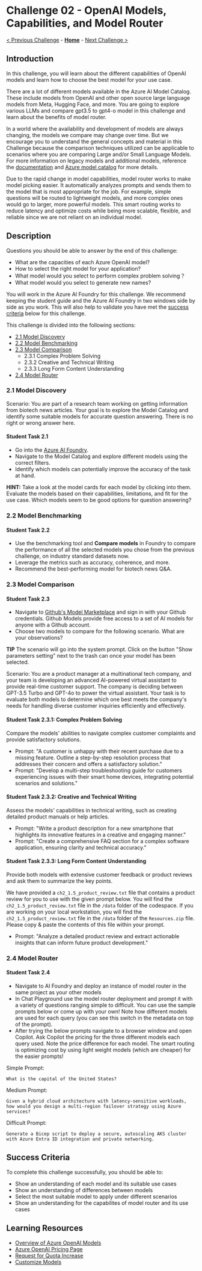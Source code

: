 # Challenge 02 - OpenAI Models, Capabilities, and Model Router

[< Previous Challenge](./Challenge-01.md) - **[Home](../README.md)** - [Next Challenge >](./Challenge-03.md)

## Introduction

In this challenge, you will learn about the different capabilities of OpenAI models and learn how to choose the best model for your use case.

There are a lot of different models available in the Azure AI Model Catalog. These include models from OpenAI and other open source large language models from Meta, Hugging Face, and more. You are going to explore various LLMs and compare gpt3.5 to gpt4-o model in this challenge and learn about the benefits of model router.

In a world where the availability and development of models are always changing, the models we compare may change over time. But we encourage you to understand the general concepts and material in this Challenge because the comparison techniques utilized can be applicable to scenarios where you are comparing Large and/or Small Language Models. For more information on legacy models and additional models, reference the [documentation](https://learn.microsoft.com/en-us/azure/ai-services/openai/concepts/legacy-models) and [Azure model catalog](https://learn.microsoft.com/en-us/azure/ai-studio/how-to/model-catalog-overview) for more details.

Due to the rapid change in model capabilities, model router works to make model picking easier. It automatically analyzes prompts and sends them to the model that is most appropriate for the job. For example, simple questions will be routed to lightweight models, and more complex ones would go to larger, more powerful models. This smart routing works to reduce latency and optimize costs while being more scalable, flexible, and reliable since we are not reliant on an individual model.  

## Description
Questions you should be able to answer by the end of this challenge:
- What are the capacities of each Azure OpenAI model?
- How to select the right model for your application?
- What model would you select to perform complex problem solving？
- What model would you select to generate new names?

You will work in the Azure AI Foundry for this challenge. We recommend keeping the student guide and the Azure AI Foundry in two windows side by side as you work. This will also help to validate you have met the [success criteria](#success-criteria) below for this challenge.

This challenge is divided into the following sections:

- [2.1 Model Discovery](#21-model-discovery)
- [2.2 Model Benchmarking](#22-model-benchmarking)
- [2.3 Model Comparison](#23-model-comparison)
    - 2.3.1 Complex Problem Solving
    - 2.3.2 Creative and Technical Writing
    - 2.3.3 Long Form Content Understanding
- [2.4 Model Router](#24-model-router)
  

### 2.1 Model Discovery
Scenario: You are part of a research team working on getting information from biotech news articles. Your goal is to explore the Model Catalog and identify some suitable models for accurate question answering. There is no right or wrong answer here.

#### Student Task 2.1
- Go into the [Azure AI Foundry](https://ai.azure.com).
- Navigate to the Model Catalog and explore different models using the correct filters. 
- Identify which models can potentially improve the accuracy of the task at hand.

**HINT:** Take a look at the model cards for each model by clicking into them. Evaluate the models based on their capabilities, limitations, and fit for the use case. Which models seem to be good options for question answering? 

### 2.2 Model Benchmarking 
#### Student Task 2.2
- Use the benchmarking tool and **Compare models** in Foundry to compare the performance of all the selected models you chose from the previous challenge, on industry standard datasets now.
- Leverage the metrics such as accuracy, coherence, and more.
- Recommend the best-performing model for biotech news Q&A.

### 2.3 Model Comparison
#### Student Task 2.3
- Navigate to [Github's Model Marketplace](https://github.com/marketplace/models) and sign in with your Github credentials. Github Models provide free access to a set of AI models for anyone with a Github account. 
- Choose two models to compare for the following scenario. What are your observations?

**TIP** The scenario will go into the system prompt. Click on the button "Show parameters setting" next to the trash can once your model has been selected.

Scenario: You are a product manager at a multinational tech company, and your team is developing an advanced AI-powered virtual assistant to provide real-time customer support. The company is deciding between GPT-3.5 Turbo and GPT-4o to power the virtual assistant. Your task is to evaluate both models to determine which one best meets the company's needs for handling diverse customer inquiries efficiently and effectively.

#### Student Task 2.3.1: Complex Problem Solving
  Compare the models' abilities to navigate complex customer complaints and provide satisfactory solutions.
  - Prompt: "A customer is unhappy with their recent purchase due to a missing feature. Outline a step-by-step resolution process that addresses their concern and offers a satisfactory solution."
  - Prompt: "Develop a multi-step troubleshooting guide for customers experiencing issues with their smart home devices, integrating potential scenarios and solutions."

#### Student Task 2.3.2: Creative and Technical Writing
  Assess the models' capabilities in technical writing, such as creating detailed product manuals or help articles.
  - Prompt: "Write a product description for a new smartphone that highlights its innovative features in a creative and engaging manner."
  - Prompt: "Create a comprehensive FAQ section for a complex software application, ensuring clarity and technical accuracy."

#### Student Task 2.3.3: Long Form Content Understanding
  Provide both models with extensive customer feedback or product reviews and ask them to summarize the key points.

  We have provided a `ch2_1.5_product_review.txt` file that contains a product review for you to use with the given prompt below. You will find the `ch2_1.5_product_review.txt` file in the `/data` folder of the codespace. If you are working on your local workstation, you will find the `ch2_1.5_product_review.txt` file in the `/data` folder of the `Resources.zip` file. Please copy & paste the contents of this file within your prompt.
  - Prompt: "Analyze a detailed product review and extract actionable insights that can inform future product development."

### 2.4 Model Router
#### Student Task 2.4
- Navigate to AI Foundry and deploy an instance of model router in the same project as your other models
- In Chat Playground use the model router deployment and prompt it with a variety of questions ranging simple to difficult. You can use the sample prompts below or come up with your own! Note how different models are used for each query (you can see this switch in the metadata on top of the prompt).
- After trying the below prompts navigate to a browser window and open Copilot. Ask Copilot the pricing for the three different models each query used. Note the price difference for each model. The smart routing is optimizing cost by using light weight models (which are cheaper) for the easier prompts!

Simple Prompt:

```
What is the capital of the United States?
```
Medium Prompt:

```
Given a hybrid cloud architecture with latency-sensitive workloads, how would you design a multi-region failover strategy using Azure services?
```
Difficult Prompt:

```
Generate a Bicep script to deploy a secure, autoscaling AKS cluster with Azure Entra ID integration and private networking.
```
## Success Criteria

To complete this challenge successfully, you should be able to:
- Show an understanding of each model and its suitable use cases
- Show an understanding of differences between models
- Select the most suitable model to apply under different scenarios
- Show an understanding for the capabilites of model router and its use cases

## Learning Resources

- [Overview of Azure OpenAI Models](https://learn.microsoft.com/en-us/azure/cognitive-services/openai/concepts/models)
- [Azure OpenAI Pricing Page](https://azure.microsoft.com/en-us/pricing/details/cognitive-services/openai-service/)
- [Request for Quota Increase](https://customervoice.microsoft.com/Pages/ResponsePage.aspx?id=v4j5cvGGr0GRqy180BHbR4xPXO648sJKt4GoXAed-0pURVJWRU4yRTMxRkszU0NXRFFTTEhaT1g1NyQlQCN0PWcu)
- [Customize Models](https://learn.microsoft.com/en-us/azure/cognitive-services/openai/how-to/fine-tuning?pivots=programming-language-studio)
